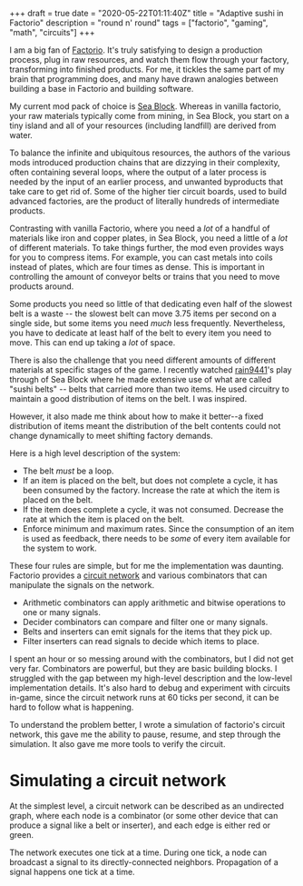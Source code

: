 +++
draft = true
date = "2020-05-22T01:11:40Z"
title = "Adaptive sushi in Factorio"
description = "round n' round"
tags = ["factorio", "gaming", "math", "circuits"]
+++

I am a big fan of [Factorio](https://factorio.com/). It's truly
satisfying to design a production process, plug in raw
resources, and watch them flow through your factory,
transforming into finished products. For me, it tickles the
same part of my brain that programming does, and many
have drawn analogies between building a base in Factorio
and building software.

My current mod pack of choice is [Sea
Block](https://mods.factorio.com/mod/SeaBlock). Whereas in
vanilla factorio, your raw materials typically come from
mining, in Sea Block, you start on a tiny island and all of
your resources (including landfill) are derived from water.

To balance the infinite and ubiquitous resources, the authors
of the various mods introduced production chains that are
dizzying in their complexity, often containing several loops,
where the output of a later process is needed by the input
of an earlier process, and unwanted byproducts that take
care to get rid of. Some of the higher tier circuit boards, used
to build advanced factories, are the product of literally
hundreds of intermediate products.

Contrasting with vanilla Factorio, where you need a *lot* of
a handful of materials like iron and copper plates, in Sea Block,
you need a little of a *lot* of different materials. To take things
further, the mod even provides ways for you to compress items.
For example, you can cast metals into coils instead of plates,
which are four times as dense. This is important in controlling the
amount of conveyor belts or trains that you need to move products
around.

Some products you need so little of that dedicating even half
of the slowest belt is a waste -- the slowest belt can move 3.75
items per second on a single side, but some items you need *much*
less frequently. Nevertheless, you have to dedicate at least
half of the belt to every item you need to move. This can end
up taking a *lot* of space.

There is also the challenge that you need different amounts of
different materials at specific stages of the game. I recently watched
[rain9441](twitch.tv/rain9441/)'s play through of Sea Block where
he made extensive use of what are called "sushi belts" -- belts that
carried more than two items. He used circuitry to maintain a good
distribution of items on the belt. I was inspired.

However, it also made me think about how to make it better--a fixed
distribution of items meant the distribution of the belt contents could
not change dynamically to meet shifting factory demands.

Here is a high level description of the system:

* The belt *must* be a loop.
* If an item is placed on the belt, but does not complete a cycle, it
  has been consumed by the factory. Increase the rate at which the
  item is placed on the belt.
* If the item does complete a cycle, it was not consumed. Decrease
  the rate at which the item is placed on the belt.
* Enforce minimum and maximum rates. Since the consumption of
  an item is used as feedback, there needs to be _some_ of every
  item available for the system to work.

These four rules are simple, but for me the
implementation was daunting. Factorio provides a [circuit
network](https://wiki.factorio.com/Circuit_network) and various
combinators that can manipulate the signals on the network.

* Arithmetic combinators can apply arithmetic and bitwise operations
  to one or many signals.
* Decider combinators can compare and filter one or many signals.
* Belts and inserters can emit signals for the items that they pick up.
* Filter inserters can read signals to decide which items to place.

I spent an hour or so messing around with the combinators, but I
did not get very far. Combinators are powerful, but they are basic
building blocks. I struggled with the gap between my high-level
description and the low-level implementation details. It's also hard
to debug and experiment with circuits in-game, since the circuit
network runs at 60 ticks per second, it can be hard to follow what
is happening.

To understand the problem better, I wrote a simulation of factorio's
circuit network, this gave me the ability to pause, resume, and step
through the simulation. It also gave me more tools to verify the
circuit.

# Simulating a circuit network

At the simplest level, a circuit network can be described as an
undirected graph, where each node is a combinator (or some other
device that can produce a signal like a belt or inserter), and each
edge is either red or green.

The network executes one tick at a time. During one tick, a node
can broadcast a signal to its directly-connected neighbors. Propagation
of a signal happens one tick at a time.
